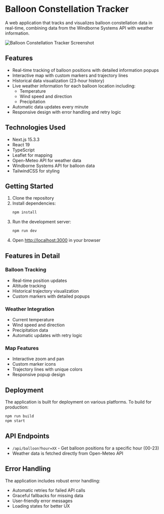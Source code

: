 # Balloon Constellation Tracker

A web application that tracks and visualizes balloon constellation data in real-time, combining data from the Windborne Systems API with weather information.

![Balloon Constellation Tracker Screenshot](Weather.png)

## Features

- Real-time tracking of balloon positions with detailed information popups
- Interactive map with custom markers and trajectory lines
- Historical data visualization (23-hour history)
- Live weather information for each balloon location including:
  - Temperature
  - Wind speed and direction
  - Precipitation
- Automatic data updates every minute
- Responsive design with error handling and retry logic

## Technologies Used

- Next.js 15.3.3
- React 19
- TypeScript
- Leaflet for mapping
- Open-Meteo API for weather data
- Windborne Systems API for balloon data
- TailwindCSS for styling

## Getting Started

1. Clone the repository
2. Install dependencies:
   ```bash
   npm install
   ```
3. Run the development server:
   ```bash
   npm run dev
   ```
4. Open [http://localhost:3000](http://localhost:3000) in your browser

## Features in Detail

### Balloon Tracking
- Real-time position updates
- Altitude tracking
- Historical trajectory visualization
- Custom markers with detailed popups

### Weather Integration
- Current temperature
- Wind speed and direction
- Precipitation data
- Automatic updates with retry logic

### Map Features
- Interactive zoom and pan
- Custom marker icons
- Trajectory lines with unique colors
- Responsive popup design

## Deployment

The application is built for deployment on various platforms. To build for production:

```bash
npm run build
npm start
```

## API Endpoints

- `/api/balloon?hour=XX` - Get balloon positions for a specific hour (00-23)
- Weather data is fetched directly from Open-Meteo API

## Error Handling

The application includes robust error handling:
- Automatic retries for failed API calls
- Graceful fallbacks for missing data
- User-friendly error messages
- Loading states for better UX
